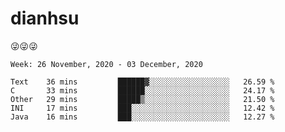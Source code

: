 
# dianhsu

:stuck_out_tongue_winking_eye::stuck_out_tongue_winking_eye::stuck_out_tongue_winking_eye:

<!--START_SECTION:waka-->
```text
Week: 26 November, 2020 - 03 December, 2020

Text    36 mins         ██████▓░░░░░░░░░░░░░░░░░░   26.59 % 
C       33 mins         ██████░░░░░░░░░░░░░░░░░░░   24.17 % 
Other   29 mins         █████▒░░░░░░░░░░░░░░░░░░░   21.50 % 
INI     17 mins         ███░░░░░░░░░░░░░░░░░░░░░░   12.42 % 
Java    16 mins         ███░░░░░░░░░░░░░░░░░░░░░░   12.27 % 
```
<!--END_SECTION:waka-->
